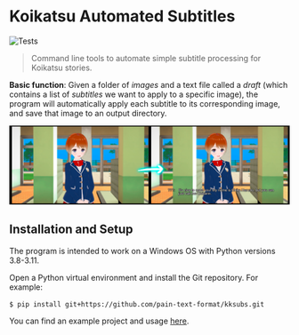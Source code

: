 # Koikatsu Automated Subtitles

![Tests](https://github.com/pain-text-format/kksubs/actions/workflows/tests.yml/badge.svg)

> Command line tools to automate simple subtitle processing for Koikatsu stories.

**Basic function**: Given a folder of *images* and a text file called a *draft* (which contains a list of *subtitles* we want to apply to a specific image), the program will automatically apply each subtitle to its corresponding image, and save that image to an output directory.

![processed-image](demo.png)

## Installation and Setup
The program is intended to work on a Windows OS with Python versions 3.8-3.11.

Open a Python virtual environment and install the Git repository. For example:
```console
$ pip install git+https://github.com/pain-text-format/kksubs.git
```

You can find an example project and usage [here](https://github.com/pain-text-format/kksubs-sample-project).